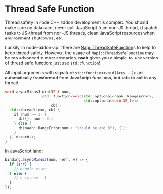 # Thread Safe Function

Thread safety in node C++ addon development is complex.
You should make sure no data race, never call JavaScript from non-JS thread, dispatch tasks to JS-thread from non-JS threads, clean JavaScript resources when environment shutdowns, etc.

Luckily, in node-addon-api, there are [Napi::ThreadSafeFunction](https://github.com/nodejs/node-addon-api/blob/main/doc/threadsafe.md)s to help to keep thread safety. However, the usage of `Napi::ThreadSafeFunction` may be too advanced in most scenarios. **naah** gives you a simple-to-use version of thread safe function: just use `std::function`!

All input arguments with signature `std::function<void(Args...)>` are automatically transformed from JavaScript functions, but safe to call in any thread.

```cpp
void asyncMinus3(uint32_t num,
                 std::function<void(std::optional<naah::RangeError>,
                                    std::optional<uint32_t>)>
                     cb) {
  std::thread([num, cb] {
    if (num >= 3) {
      cb({}, num - 3);
    } else {
      cb(naah::RangeError(num + "should be geq 3"), {});
    }
  }).detach();
}
```

In JavaScript land :

```javascript
binding.asyncMinus3(num, (err, v) => {
  if (err) {
    // handle error
  } else {
    // v is num - 3
  }
});
```

